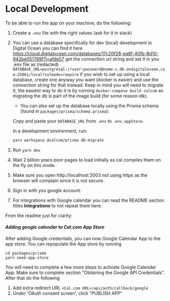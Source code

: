 # Local Development

To be able to run the app on your machine, do the following:

1. Create a `.env` file with the right values (ask for it in slack)
2. You can use a database specifically for dev (local) development in Digital Ocean
   you can find it here https://cloud.digitalocean.com/databases/17c20f28-ea8f-40fb-8d10-942be051789f?i=afde57
   get the connection url string and set it in you .env file as (redacted)
   `DATABASE_URL=postgresql://user:password@name.c.db.ondigitalocean.com:25061/local?sslmode=require`
   if you wish to set up using a local database, create one anyway you want (docker is easier) and use the connection
   string for that instead. Keep in mind you will need to migrate it, the easiest way to do it is by
   running `docker-compose build calcom` as migrating the db is part of the image build (for some reason idk).

   - You can also set up the database locally using the Prisma schema (found in `packages/prisma/schema.prisma`):
   
   Copy and paste your `DATABASE_URL` from `.env` to `.env.appStore`.

   In a development environment, run:

   ```sh
   yarn workspace @calcom/prisma db-migrate
   ```

3. Run `yarn dev`
4. Wait 2 billion years poor pages to load initially as cal compiles them on the fly on this mode.
5. Make sure you open http://localhost:3003 not using https as the browser will complain since it is not secure.
6. Sign in with you google account.
6. For integrations with Google calendar you can read the README section titles **Integrations** to not repeat them here.

From the readme just for clarity:

#### _Adding google calendar to Cal.com App Store_

After adding Google credentials, you can now Google Calendar App to the app store.
You can repopulate the App store by running

```
cd packages/prisma
yarn seed-app-store
```

You will need to complete a few more steps to activate Google Calendar App.
Make sure to complete section "Obtaining the Google API Credentials". After that do the
following

1. Add extra redirect URL `<Cal.com URL>/api/auth/callback/google`
1. Under 'OAuth consent screen', click "PUBLISH APP"

